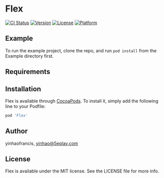 # Flex

[![CI Status](https://img.shields.io/travis/yinhaofrancis/Flex.svg?style=flat)](https://travis-ci.org/yinhaofrancis/Flex)
[![Version](https://img.shields.io/cocoapods/v/Flex.svg?style=flat)](https://cocoapods.org/pods/Flex)
[![License](https://img.shields.io/cocoapods/l/Flex.svg?style=flat)](https://cocoapods.org/pods/Flex)
[![Platform](https://img.shields.io/cocoapods/p/Flex.svg?style=flat)](https://cocoapods.org/pods/Flex)

## Example

To run the example project, clone the repo, and run `pod install` from the Example directory first.

## Requirements

## Installation

Flex is available through [CocoaPods](https://cocoapods.org). To install
it, simply add the following line to your Podfile:

```ruby
pod 'Flex'
```

## Author

yinhaofrancis, yinhao@5eplay.com

## License

Flex is available under the MIT license. See the LICENSE file for more info.
